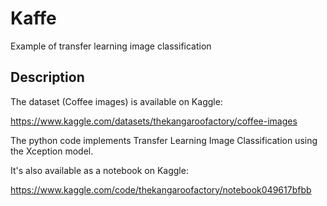 # Kaffe
Example of transfer learning image classification

## Description

The dataset (Coffee images) is available on Kaggle:

https://www.kaggle.com/datasets/thekangaroofactory/coffee-images

The python code implements Transfer Learning Image Classification using the Xception model.

It's also available as a notebook on Kaggle:

https://www.kaggle.com/code/thekangaroofactory/notebook049617bfbb
